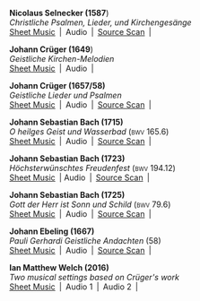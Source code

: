 **Nicolaus Selnecker (1587**)  
*Christliche Psalmen, Lieder, und Kirchengesänge*  
[Sheet Music](/hymns/010/music/010-selnecker.pdf) \| Audio \| [Source Scan](/hymns/010/scans/010-selnecker.pdf) \|  

**Johann Crüger (1649**)  
*Geistliche Kirchen-Melodien*  
[Sheet Music](/hymns/010/music/010-crüger-1.pdf) \| Audio \| 

**Johann Crüger (1657/58)**  
*Geistliche Lieder und Psalmen*  
[Sheet Music](/hymns/010/music/010-crüger-2.pdf) \| Audio \| [Source Scan](/hymns/010/scans/010-crüger-1657.pdf) \|   

**Johann Sebastian Bach (1715)**  
*O heilges Geist und Wasserbad* (<span style="font-variant:small-caps;">bwv 165.6</span>)  
[Sheet Music](/hymns/010/music/010-bwv165.pdf) \| Audio \| [Source Scan](/hymns/010/scans/bwv165-6.pdf) \|

**Johann Sebastian Bach (1723)**  
*Höchsterwünschtes Freudenfest* (<span style="font-variant:small-caps;">bwv 194.12</span>)  
[Sheet Music](/hymns/010/music/010-bwv194.pdf) \| Audio \| [Source Scan](/hymns/010/scans/bwv194-12.pdf) \|  

**Johann Sebastian Bach (1725)**  
*Gott der Herr ist Sonn und Schild* (<span style="font-variant:small-caps;">bwv 79.6</span>)  
[Sheet Music](/hymns/010/music/010-bwv79.pdf) \| Audio \| [Source Scan](/hymns/010/scans/bwv79-6.pdf) \|   

**Johann Ebeling (1667)**  
*Pauli Gerhardi Geistliche Andachten* (58)  
[Sheet Music](/hymns/010/music/010-ebeling-58.pdf) \| Audio \| [Source Scan](/hymns/010/scans/010-ebeling.pdf) \| 

**Ian Matthew Welch (2016)**  
*Two musical settings based on Crüger's work*  
[Sheet Music](/hymns/010/music/010-welch.pdf) \| Audio 1 \| Audio 2 \|
